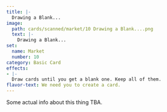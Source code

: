 ```yaml
---
title: |-
  Drawing a Blank...
image: 
  path: cards/scanned/market/10 Drawing a Blank....png
  text: |-
    Drawing a Blank...
set:
  name: Market
  number: 10
category: Basic Card
effects: 
- |-
  Draw cards until you get a blank one. Keep all of them.
flavor-text: We need you to create a card.
---
```

Some actual info about this thing TBA.
